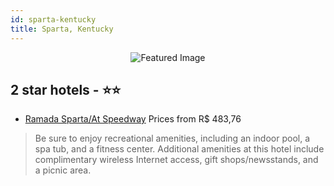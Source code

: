 ```yaml
---
id: sparta-kentucky
title: Sparta, Kentucky
---
```


<center><img src="https://i.travelapi.com/hotels/1000000/980000/972800/972772/a52909eb_z.jpg" alt="Featured Image" /></center>


##  2 star hotels - ⭐️⭐️

-    [Ramada Sparta/At Speedway](https://us.hurb.com/hotels/sparta/ramada-sparta-at-speedway-JNP-JP436972?cmp=18055) Prices from R$ 483,76
   > Be sure to enjoy recreational amenities, including an indoor pool, a spa tub, and a fitness center. Additional amenities at this hotel include complimentary wireless Internet access, gift shops/newsstands, and a picnic area.
